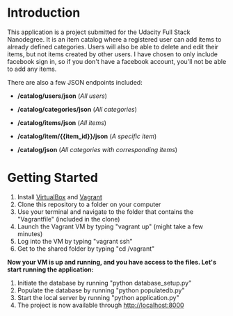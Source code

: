 # Introduction
This application is a project submitted for the Udacity Full Stack Nanodegree. It is an item catalog where a registered user can add items to already defined categories. Users will also be able to delete and edit their items, but not items created by other users. I have chosen to only include facebook sign in, so if you don't have a facebook account, you'll not be able to add any items.

There are also a few JSON endpoints included:
 - **/catalog/users/json** (*All users*)

 - **/catalog/categories/json** (*All categories*)

 - **/catalog/items/json** (*All items*)

 - **/catalog/item/{{item_id}}/json** (*A specific item*)

 - **/catalog/json** (*All categories with corresponding items*)

 # Getting Started

 1. Install [VirtualBox](https://www.virtualbox.org/wiki/Downloads) and [Vagrant](https://www.vagrantup.com/downloads.html)
 2. Clone this repository to a folder on your computer
 3. Use your terminal and navigate to the folder that contains the "Vagrantfile" (included in the clone)
 4. Launch the Vagrant VM by typing "vagrant up" (might take a few minutes)
 5. Log into the VM by typing "vagrant ssh"
 6. Get to the shared folder by typing "cd /vagrant"

 **Now your VM is up and running, and you have access to the files. Let's start running the application:**

 1. Initiate the database by running "python database_setup.py"
 2. Populate the database by running "python populatedb.py"
 3. Start the local server by running "python application.py"
 4. The project is now available through [http://localhost:8000](http://localhost:8000)